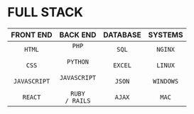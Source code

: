 # FULL STACK
|FRONT END|BACK END|DATABASE|SYSTEMS|
|:-:|:-:|:-:|:-:|
|<CODE>HTML</CODE><br><br><CODE>CSS</CODE><br><br><CODE>JAVASCRIPT</CODE><br><br><CODE>REACT</CODE>|<CODE>PHP</CODE><br><br><CODE>PYTHON</CODE><br><br><CODE>JAVASCRIPT</CODE><br><br><CODE>RUBY / RAILS</CODE>|<CODE>SQL</CODE><br><br><CODE>EXCEL</CODE><br><br><CODE>JSON</CODE><br><br><CODE>AJAX</CODE>|<CODE>NGINX</CODE><br><br><CODE>LINUX</CODE><br><br><CODE>WINDOWS</CODE><br><br><CODE>MAC</CODE>|
